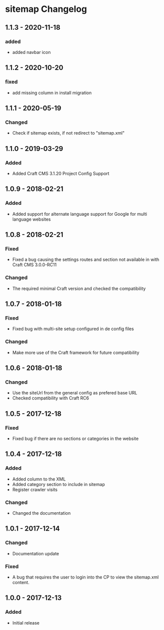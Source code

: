 # sitemap Changelog

## 1.1.3 - 2020-11-18

### added

- added navbar icon

## 1.1.2 - 2020-10-20
### fixed
- add missing column in install migration

## 1.1.1 - 2020-05-19
### Changed
- Check if sitemap exists, if not redirect to "sitemap.xml"

## 1.1.0 - 2019-03-29
### Added
- Added Craft CMS 3.1.20 Project Config Support

## 1.0.9 - 2018-02-21
### Added
- Added support for alternate language support for Google for multi language websites

## 1.0.8 - 2018-02-21
### Fixed
- Fixed a bug causing the settings routes and section not available in with Craft CMS 3.0.0-RC11

### Changed
- The required minimal Craft version and checked the compatibility

## 1.0.7 - 2018-01-18

### Fixed
- Fixed bug with multi-site setup configured in de config files

### Changed
- Make more use of the Craft framework for future compatibility

## 1.0.6 - 2018-01-18
### Changed
- Use the siteUrl from the general config as prefered base URL
- Checked compatibility with Craft RC6

## 1.0.5 - 2017-12-18
### Fixed
- Fixed bug if there are no sections or categories in the website

## 1.0.4 - 2017-12-18
### Added
- Added <lastmod> column to the XML
- Added category section to include in sitemap
- Register crawler visits

### Changed
- Changed the documentation

## 1.0.1 - 2017-12-14
### Changed
- Documentation update

### Fixed
- A bug that requires the user to login into the CP to view the sitemap.xml content.

## 1.0.0 - 2017-12-13
### Added
- Initial release

